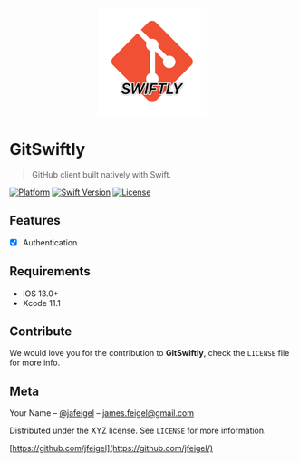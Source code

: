 <p align="center">
  <img src="https://raw.githubusercontent.com/jfeigel/GitSwiftly/assets/logo.png" alt="GitSwiftly" title="GitSwiftly" width="192" />
</p>

# GitSwiftly
> GitHub client built natively with Swift.

[![Platform][platform-image]][platform-url]
[![Swift Version][swift-image]][swift-url]
[![License][license-image]][license-url]

## Features

- [x] Authentication

## Requirements

- iOS 13.0+
- Xcode 11.1

## Contribute

We would love you for the contribution to **GitSwiftly**, check the ``LICENSE`` file for more info.

## Meta

Your Name – [@jafeigel](https://twitter.com/jafeigel) – james.feigel@gmail.com

Distributed under the XYZ license. See ``LICENSE`` for more information.

[https://github.com/jfeigel](https://github.com/jfeigel/)

[platform-image]:https://img.shields.io/badge/platform-ios-%23989898.svg
[platform-url]:https://www.apple.com/ios/
[swift-image]:https://img.shields.io/badge/swift-5.1-orange.svg
[swift-url]: https://swift.org/
[license-image]: https://img.shields.io/badge/license-GPLv3-blue.svg
[license-url]: LICENSE
